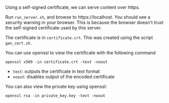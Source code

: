 Using a self-signed certificate, we can serve content over https.

Run `run_server.sh`, and browse to https://localhost. You should
see a security warning in your browser. This is because the browser
doesn't trust the self-signed certificate used by this server.

The certificate is in `certificate.crt`. This was created using the
script `gen_cert.sh`.

You can use openssl to view the certificate with the following command

`openssl x509 -in certificate.crt -text -noout`

- `text`:  outputs the certificate in text format
- `noout`: disables output of the encoded certificate

You can also view the private key using openssl:

`openssl rsa -in private_key.key -text -noout`
